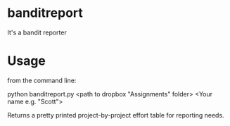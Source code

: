 # banditreport
It's a bandit reporter

# Usage

from the command line:

python banditreport.py <path to dropbox "Assignments" folder> <Your name e.g. "Scott">

Returns a pretty printed project-by-project effort table for reporting needs.
